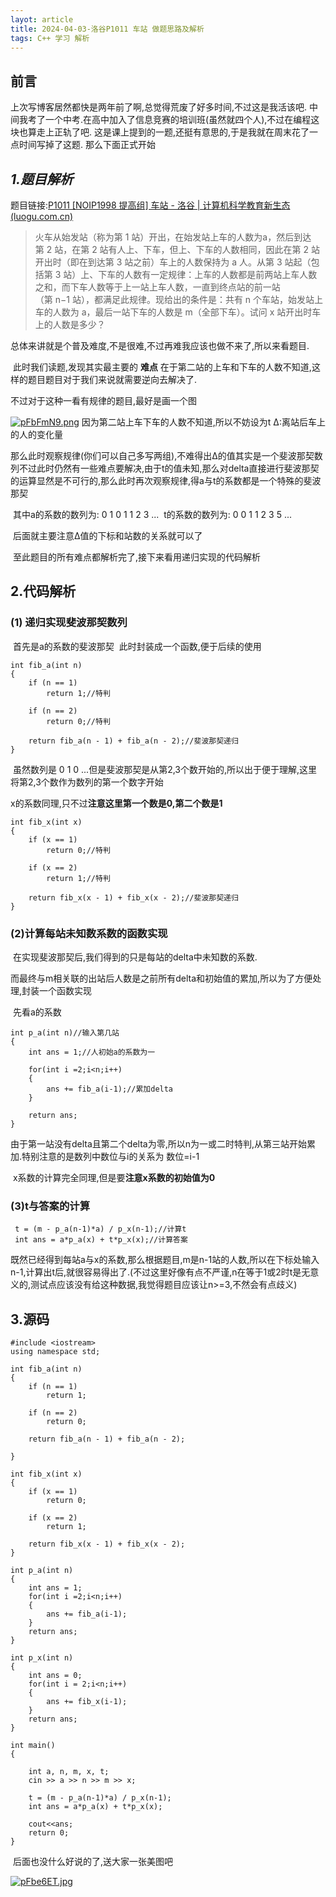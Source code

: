 ```yaml
---
layot: article
title: 2024-04-03-洛谷P1011 车站 做题思路及解析
tags: C++ 学习 解析
---
```


## 前言

​		上次写博客居然都快是两年前了啊,总觉得荒废了好多时间,不过这是我活该吧.
中间我考了一个中考.在高中加入了信息竞赛的培训班(虽然就四个人),不过在编程这块也算走上正轨了吧.
这是课上提到的一题,还挺有意思的,于是我就在周末花了一点时间写掉了这题.
那么下面正式开始

## *1.题目解析*

题目链接:[P1011 [NOIP1998 提高组] 车站 - 洛谷 | 计算机科学教育新生态 (luogu.com.cn)](https://www.luogu.com.cn/problem/P1011)

>火车从始发站（称为第 1 站）开出，在始发站上车的人数为a，然后到达第 2 站，在第 2 站有人上、下车，但上、下车的人数相同，因此在第 2 站开出时（即在到达第 3 站之前）车上的人数保持为 a 人。从第 3 站起（包括第 3 站）上、下车的人数有一定规律：上车的人数都是前两站上车人数之和，而下车人数等于上一站上车人数，一直到终点站的前一站（第 n−1 站），都满足此规律。现给出的条件是：共有 n 个车站，始发站上车的人数为 a，最后一站下车的人数是 m（全部下车）。试问 x 站开出时车上的人数是多少？

​		总体来讲就是个普及难度,不是很难,不过再难我应该也做不来了,所以来看题目.

​		此时我们读题,发现其实最主要的 **难点** 在于第二站的上车和下车的人数不知道,这样的题目题目对于我们来说就需要逆向去解决了.

不过对于这种一看有规律的题目,最好是画一个图

[![pFbFmN9.png](https://s21.ax1x.com/2024/04/03/pFbFmN9.png)](https://imgse.com/i/pFbFmN9)
		因为第二站上车下车的人数不知道,所以不妨设为t
		Δ:离站后车上的人的变化量

​		那么此时观察规律(你们可以自己多写两组),不难得出Δ的值其实是一个斐波那契数列
​		不过此时仍然有一些难点要解决,由于t的值未知,那么对delta直接进行斐波那契的运算显然是不可行的,那么此时再次观察规律,得a与t的系数都是一个特殊的斐波那契

​		其中a的系数的数列为: 0 1 0 1 1 2 3 ...
​		t的系数的数列为: 0 0 1 1 2 3 5 ...

​		后面就主要注意Δ值的下标和站数的关系就可以了

​		至此题目的所有难点都解析完了,接下来看用递归实现的代码解析

## 2.代码解析

### (1) 递归实现斐波那契数列
​		首先是a的系数的斐波那契
​		此时封装成一个函数,便于后续的使用

```
int fib_a(int n)
{
    if (n == 1)
        return 1;//特判

    if (n == 2)
        return 0;//特判
        
    return fib_a(n - 1) + fib_a(n - 2);//斐波那契递归
}
```

​		虽然数列是 0 1 0 ...但是斐波那契是从第2,3个数开始的,所以出于便于理解,这里将第2,3个数作为数列的第一个数字开始

​		x的系数同理,只不过**注意这里第一个数是0,第二个数是1**
```
int fib_x(int x)
{
    if (x == 1)
        return 0;//特判

    if (x == 2)
        return 1;//特判
        
    return fib_x(x - 1) + fib_x(x - 2);//斐波那契递归
}
```

### (2)计算每站未知数系数的函数实现

​		在实现斐波那契后,我们得到的只是每站的delta中未知数的系数.

​		而最终与m相关联的出站后人数是之前所有delta和初始值的累加,所以为了方便处理,封装一个函数实现

​		先看a的系数

```
int p_a(int n)//输入第几站
{
    int ans = 1;//人初始a的系数为一

    for(int i =2;i<n;i++)
    {
        ans += fib_a(i-1);//累加delta
    }

    return ans;
}
```

​		由于第一站没有delta且第二个delta为零,所以n为一或二时特判,从第三站开始累加.特别注意的是数列中数位与i的关系为 数位=i-1

​		x系数的计算完全同理,但是要**注意x系数的初始值为0**

### (3)t与答案的计算

```
 t = (m - p_a(n-1)*a) / p_x(n-1);//计算t
 int ans = a*p_a(x) + t*p_x(x);//计算答案
```

​		既然已经得到每站a与x的系数,那么根据题目,m是n-1站的人数,所以在下标处输入n-1,计算出t后,就很容易得出了.(不过这里好像有点不严谨,n在等于1或2时t是无意义的,测试点应该没有给这种数据,我觉得题目应该让n>=3,不然会有点歧义)


## 3.源码
```
#include <iostream>
using namespace std;

int fib_a(int n)
{
    if (n == 1)
        return 1;

    if (n == 2)
        return 0;

    return fib_a(n - 1) + fib_a(n - 2);

}

int fib_x(int x)
{
    if (x == 1)
        return 0;

    if (x == 2)
        return 1;
        
    return fib_x(x - 1) + fib_x(x - 2);
}

int p_a(int n)
{
    int ans = 1;
    for(int i =2;i<n;i++)
    {
        ans += fib_a(i-1);
    }
    return ans;
}

int p_x(int n)
{
    int ans = 0;
    for(int i = 2;i<n;i++)
    {
        ans += fib_x(i-1);
    }
    return ans;
}

int main()
{

    int a, n, m, x, t;
    cin >> a >> n >> m >> x;

    t = (m - p_a(n-1)*a) / p_x(n-1);
    int ans = a*p_a(x) + t*p_x(x);

    cout<<ans;
    return 0;
}
```

​		后面也没什么好说的了,送大家一张美图吧

[![pFbe6ET.jpg](https://s21.ax1x.com/2024/04/04/pFbe6ET.jpg)](https://imgse.com/i/pFbe6ET)